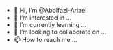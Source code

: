 - 👋 Hi, I’m @Abolfazl-Ariaei
- 👀 I’m interested in ...
- 🌱 I’m currently learning ...
- 💞️ I’m looking to collaborate on ...
- 📫 How to reach me ...

<!---
Abolfazl-Ariaei/Abolfazl-Ariaei is a ✨ special ✨ repository because its `README.md` (this file) appears on your GitHub profile.
You can click the Preview link to take a look at your changes.
--->
